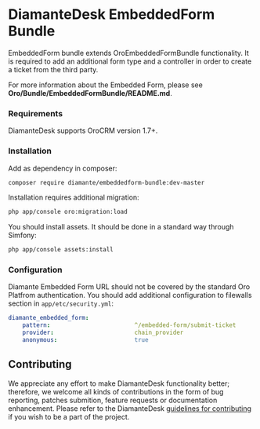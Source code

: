 # DiamanteDesk EmbeddedForm Bundle #

EmbeddedForm bundle extends OroEmbeddedFormBundle functionality. It is required to add an additional form type and a controller in order to create a ticket from the third party.  

For more information about the Embedded Form, please see **Oro/Bundle/EmbeddedFormBundle/README.md**.

### Requirements ###

DiamanteDesk supports OroCRM version 1.7+.

### Installation ###

Add as dependency in composer:

```bash
composer require diamante/embeddedform-bundle:dev-master
```

Installation requires additional migration:

```bash
php app/console oro:migration:load
```

You should install assets. It should be done in a standard way through Simfony:

```bash
php app/console assets:install
```

### Configuration ###

Diamante Embedded Form URL should not be covered by the standard Oro Platfrom authentication. You should add additional configuration to filewalls section in `app/etc/security.yml`:

```yml
diamante_embedded_form:
    pattern:                        ^/embedded-form/submit-ticket
    provider:                       chain_provider
    anonymous:                      true
```
## Contributing

We appreciate any effort to make DiamanteDesk functionality better; therefore, we welcome all kinds of contributions in the form of bug reporting, patches submition, feature requests or documentation enhancement. Please refer to the DiamanteDesk [guidelines for contributing](http://docs.diamantedesk.com/en/latest/developer-guide/contributing.html) if you wish to be a part of the project.
